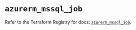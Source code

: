 # `azurerm_mssql_job`

Refer to the Terraform Registry for docs: [`azurerm_mssql_job`](https://registry.terraform.io/providers/hashicorp/azurerm/4.46.0/docs/resources/mssql_job).
